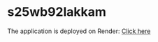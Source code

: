 # s25wb92lakkam
The application is deployed on Render: [Click here](https://s25wb92lakkam.onrender.com)